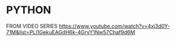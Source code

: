 # PYTHON
FROM VIDEO SERIES
https://www.youtube.com/watch?v=4xj3d0Y-71M&list=PLl1GekuEAGdH6k-4GryY1Nw57Chaf9d6M
